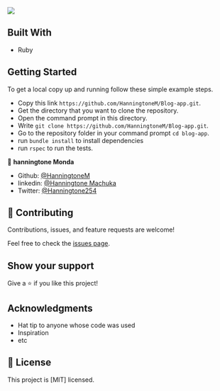 ![](https://img.shields.io/badge/Microverse-blueviolet)


## Built With

- Ruby

## Getting Started

To get a local copy up and running follow these simple example steps.

- Copy this link `https://github.com/HanningtoneM/Blog-app.git`.
- Get the directory that you want to clone the repository.
- Open the command prompt in this directory.
- Write `git clone https://github.com/HanningtoneM/Blog-app.git`.
- Go to the repository folder in your command prompt `cd blog-app`.
- run `bundle install` to install dependencies
- run `rspec` to run the tests.

👤 **hanningtone Monda**

- Github: [@HanningtoneM](https://github.com/HanningtoneM)
- linkedin: [@Hanningtone Machuka](https://www.linkedin.com/in/hanningtone-machuka-58501722a)
- Twitter: [@Hanningtone254](https://twitter.com/Hanningtone254?t=YVXXz9EZzOhR5vPi3DlHDQ&s=09)

## 🤝 Contributing

Contributions, issues, and feature requests are welcome!

Feel free to check the [issues page](../../issues/).

## Show your support

Give a ⭐️ if you like this project!

## Acknowledgments

- Hat tip to anyone whose code was used
- Inspiration
- etc

## 📝 License

This project is [MIT] licensed.
